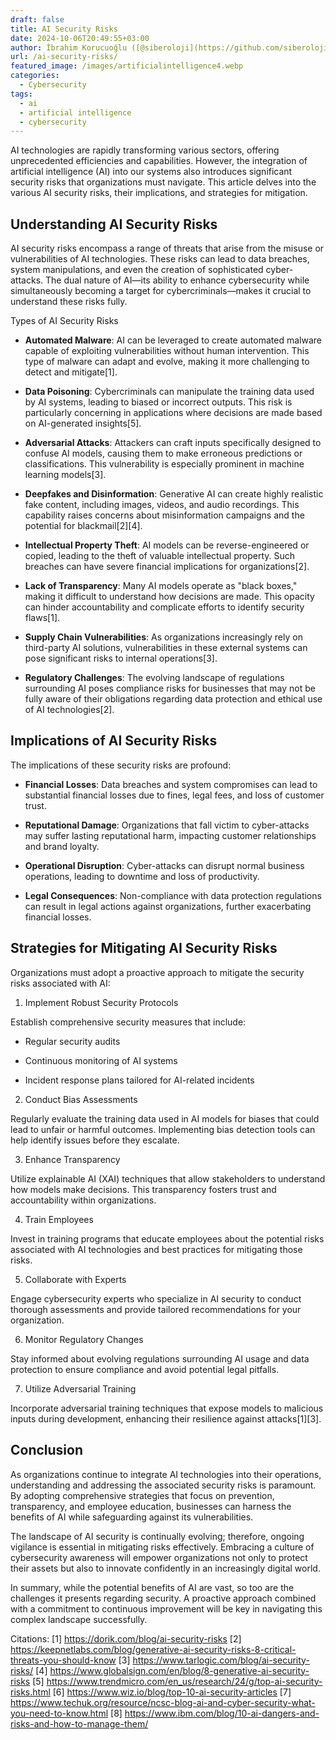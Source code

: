 ```yaml
---
draft: false
title: AI Security Risks
date: 2024-10-06T20:49:55+03:00
author: İbrahim Korucuoğlu ([@siberoloji](https://github.com/siberoloji))
url: /ai-security-risks/
featured_image: /images/artificialintelligence4.webp
categories:
  - Cybersecurity
tags:
  - ai
  - artificial intelligence
  - cybersecurity
---
```



AI technologies are rapidly transforming various sectors, offering unprecedented efficiencies and capabilities. However, the integration of artificial intelligence (AI) into our systems also introduces significant security risks that organizations must navigate. This article delves into the various AI security risks, their implications, and strategies for mitigation.



## Understanding AI Security Risks



AI security risks encompass a range of threats that arise from the misuse or vulnerabilities of AI technologies. These risks can lead to data breaches, system manipulations, and even the creation of sophisticated cyber-attacks. The dual nature of AI—its ability to enhance cybersecurity while simultaneously becoming a target for cybercriminals—makes it crucial to understand these risks fully.



Types of AI Security Risks


* **Automated Malware**: AI can be leveraged to create automated malware capable of exploiting vulnerabilities without human intervention. This type of malware can adapt and evolve, making it more challenging to detect and mitigate[1].

* **Data Poisoning**: Cybercriminals can manipulate the training data used by AI systems, leading to biased or incorrect outputs. This risk is particularly concerning in applications where decisions are made based on AI-generated insights[5].

* **Adversarial Attacks**: Attackers can craft inputs specifically designed to confuse AI models, causing them to make erroneous predictions or classifications. This vulnerability is especially prominent in machine learning models[3].

* **Deepfakes and Disinformation**: Generative AI can create highly realistic fake content, including images, videos, and audio recordings. This capability raises concerns about misinformation campaigns and the potential for blackmail[2][4].

* **Intellectual Property Theft**: AI models can be reverse-engineered or copied, leading to the theft of valuable intellectual property. Such breaches can have severe financial implications for organizations[2].

* **Lack of Transparency**: Many AI models operate as "black boxes," making it difficult to understand how decisions are made. This opacity can hinder accountability and complicate efforts to identify security flaws[1].

* **Supply Chain Vulnerabilities**: As organizations increasingly rely on third-party AI solutions, vulnerabilities in these external systems can pose significant risks to internal operations[3].

* **Regulatory Challenges**: The evolving landscape of regulations surrounding AI poses compliance risks for businesses that may not be fully aware of their obligations regarding data protection and ethical use of AI technologies[2].
## Implications of AI Security Risks



The implications of these security risks are profound:


* **Financial Losses**: Data breaches and system compromises can lead to substantial financial losses due to fines, legal fees, and loss of customer trust.

* **Reputational Damage**: Organizations that fall victim to cyber-attacks may suffer lasting reputational harm, impacting customer relationships and brand loyalty.

* **Operational Disruption**: Cyber-attacks can disrupt normal business operations, leading to downtime and loss of productivity.

* **Legal Consequences**: Non-compliance with data protection regulations can result in legal actions against organizations, further exacerbating financial losses.
## Strategies for Mitigating AI Security Risks



Organizations must adopt a proactive approach to mitigate the security risks associated with AI:



1. Implement Robust Security Protocols



Establish comprehensive security measures that include:


* Regular security audits

* Continuous monitoring of AI systems

* Incident response plans tailored for AI-related incidents
2. Conduct Bias Assessments



Regularly evaluate the training data used in AI models for biases that could lead to unfair or harmful outcomes. Implementing bias detection tools can help identify issues before they escalate.



3. Enhance Transparency



Utilize explainable AI (XAI) techniques that allow stakeholders to understand how models make decisions. This transparency fosters trust and accountability within organizations.



4. Train Employees



Invest in training programs that educate employees about the potential risks associated with AI technologies and best practices for mitigating those risks.



5. Collaborate with Experts



Engage cybersecurity experts who specialize in AI security to conduct thorough assessments and provide tailored recommendations for your organization.



6. Monitor Regulatory Changes



Stay informed about evolving regulations surrounding AI usage and data protection to ensure compliance and avoid potential legal pitfalls.



7. Utilize Adversarial Training



Incorporate adversarial training techniques that expose models to malicious inputs during development, enhancing their resilience against attacks[1][3].



## Conclusion



As organizations continue to integrate AI technologies into their operations, understanding and addressing the associated security risks is paramount. By adopting comprehensive strategies that focus on prevention, transparency, and employee education, businesses can harness the benefits of AI while safeguarding against its vulnerabilities.



The landscape of AI security is continually evolving; therefore, ongoing vigilance is essential in mitigating risks effectively. Embracing a culture of cybersecurity awareness will empower organizations not only to protect their assets but also to innovate confidently in an increasingly digital world.



In summary, while the potential benefits of AI are vast, so too are the challenges it presents regarding security. A proactive approach combined with a commitment to continuous improvement will be key in navigating this complex landscape successfully.



Citations: [1] https://dorik.com/blog/ai-security-risks [2] https://keepnetlabs.com/blog/generative-ai-security-risks-8-critical-threats-you-should-know [3] https://www.tarlogic.com/blog/ai-security-risks/ [4] https://www.globalsign.com/en/blog/8-generative-ai-security-risks [5] https://www.trendmicro.com/en_us/research/24/g/top-ai-security-risks.html [6] https://www.wiz.io/blog/top-10-ai-security-articles [7] https://www.techuk.org/resource/ncsc-blog-ai-and-cyber-security-what-you-need-to-know.html [8] https://www.ibm.com/blog/10-ai-dangers-and-risks-and-how-to-manage-them/
